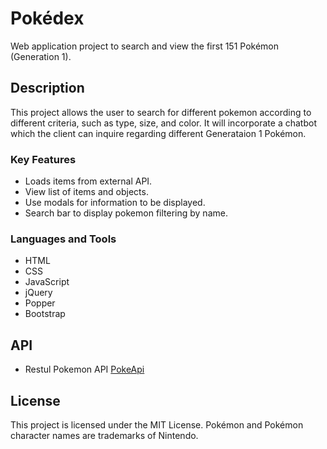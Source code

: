 # Pokédex 

Web application project to search and view the first 151 Pokémon (Generation 1). 

## Description

This project allows the user to search for different pokemon according to different criteria, such as type, size, and color. It will incorporate a chatbot which the client can inquire regarding different Generataion 1 Pokémon.

### Key Features
<ul>
<li>Loads items from external API.</li>
<li>View list of items and objects.</li>
<li>Use modals for information to be displayed.</li>
<li>Search bar to display pokemon filtering by name.</li>
</ul>

### Languages and Tools
<ul>
<li>HTML</li>
<li>CSS</li>
<li>JavaScript</li>
<li>jQuery</li>
<li>Popper</li>
<li>Bootstrap</li>
</ul> 

## API

* Restul Pokemon API [PokeApi](https://pokeapi.co/)

## License

This project is licensed under the MIT License.
Pokémon and Pokémon character names are trademarks of Nintendo.
